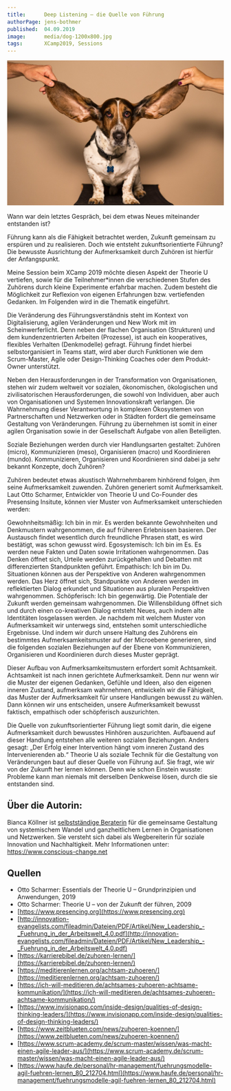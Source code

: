 ```yaml
---
title:      Deep Listening – die Quelle von Führung
authorPage: jens-bothmer
published:  04.09.2019
image:      media/dog-1200x800.jpg
tags:       XCamp2019, Sessions
---
```


![alt text](media/dog-1200x800.jpg)

Wann war dein letztes Gespräch, bei dem etwas Neues miteinander entstanden ist?

Führung kann als die Fähigkeit betrachtet werden, Zukunft gemeinsam zu erspüren und zu realisieren. Doch wie entsteht zukunftsorientierte Führung? Die bewusste Ausrichtung der Aufmerksamkeit durch Zuhören ist hierfür der Anfangspunkt.

Meine Session beim XCamp 2019 möchte diesen Aspekt der Theorie U vertiefen, sowie für die Teilnehmer*innen die verschiedenen Stufen des Zuhörens durch kleine Experimente erfahrbar machen. Zudem besteht die Möglichkeit zur Reflexion von eigenen Erfahrungen bzw. vertiefenden Gedanken. Im Folgenden wird in die Thematik eingeführt.

Die Veränderung des Führungsverständnis steht im Kontext von Digitalisierung, agilen Veränderungen und New Work mit im Scheinwerferlicht. Denn neben der flachen Organisation (Strukturen) und dem kundenzentrierten Arbeiten (Prozesse), ist auch ein kooperatives, flexibles Verhalten (Denkmodelle) gefragt. Führung findet hierbei selbstorganisiert in Teams statt, wird aber durch Funktionen wie dem Scrum-Master, Agile oder Design-Thinking Coaches oder dem Produkt-Owner unterstützt.

Neben den Herausforderungen in der Transformation von Organisationen, stehen wir zudem weltweit vor sozialen, ökonomischen, ökologischen und zivilisatorischen Herausforderungen, die sowohl von Individuen, aber auch von Organisationen und Systemen Innovationskraft verlangen. Die Wahrnehmung dieser Verantwortung in komplexen Ökosystemen von Partnerschaften und Netzwerken oder in Städten fordert die gemeinsame Gestaltung von Veränderungen. Führung zu übernehmen ist somit in einer agilen Organisation sowie in der Gesellschaft Aufgabe von allen Beteiligten.

Soziale Beziehungen werden durch vier Handlungsarten gestaltet: Zuhören (micro), Kommunizieren (meso), Organisieren (macro) und Koordinieren (mundo). Kommunizieren, Organisieren und Koordinieren sind dabei ja sehr bekannt Konzepte, doch Zuhören?

Zuhören bedeutet etwas akustisch Wahrnehmbarem hinhörend folgen, ihm seine Aufmerksamkeit zuwenden. Zuhören generiert somit Aufmerksamkeit. Laut Otto Scharmer, Entwickler von Theorie U und Co-Founder des Presensing Insitute, können vier Muster von Aufmerksamkeit unterschieden werden:

Gewohnheitsmäßig: Ich bin in mir. Es werden bekannte Gewohnheiten und Denkmustern wahrgenommen, die auf früheren Erlebnissen basieren. Der Austausch findet wesentlich durch freundliche Phrasen statt, es wird bestätigt, was schon gewusst wird.
Egosystemisch: Ich bin im Es. Es werden neue Fakten und Daten sowie Irritationen wahrgenommen. Das Denken öffnet sich, Urteile werden zurückgehalten und Debatten mit differenzierten Standpunkten geführt.
Empathisch: Ich bin im Du. Situationen können aus der Perspektive von Anderen wahrgenommen werden. Das Herz öffnet sich, Standpunkte von Anderen werden im reflektierten Dialog erkundet und Situationen aus pluralen Perspektiven wahrgenommen.
Schöpferisch: Ich bin gegenwärtig. Die Potentiale der Zukunft werden gemeinsam wahrgenommen. Die Willensbildung öffnet sich und durch einen co-kreativen Dialog entsteht Neues, auch indem alte Identitäten losgelassen werden.
Je nachdem mit welchem Muster von Aufmerksamkeit wir unterwegs sind, entstehen somit unterschiedliche Ergebnisse. Und indem wir durch unsere Haltung des Zuhörens ein bestimmtes Aufmerksamkeitsmuster auf der Microebene generieren, sind die folgenden sozialen Beziehungen auf der Ebene von Kommunizieren, Organisieren und Koordinieren durch dieses Muster geprägt.

Dieser Aufbau von Aufmerksamkeitsmustern erfordert somit Achtsamkeit. Achtsamkeit ist nach innen gerichtete Aufmerksamkeit. Denn nur wenn wir die Muster der eigenen Gedanken, Gefühle und Ideen, also den eigenen inneren Zustand, aufmerksam wahrnehmen, entwickeln wir die Fähigkeit, das Muster der Aufmerksamkeit für unsere Handlungen bewusst zu wählen. Dann können wir uns entscheiden, unsere Aufmerksamkeit bewusst faktisch, empathisch oder schöpferisch auszurichten.

Die Quelle von zukunftsorientierter Führung liegt somit darin, die eigene Aufmerksamkeit durch bewusstes Hinhören auszurichten. Aufbauend auf dieser Handlung entstehen alle weiteren sozialen Beziehungen. Anders gesagt: „Der Erfolg einer Intervention hängt vom inneren Zustand des Intervenierenden ab.“ Theorie U als soziale Technik für die Gestaltung von Veränderungen baut auf dieser Quelle von Führung auf. Sie fragt, wie wir von der Zukunft her lernen können. Denn wie schon Einstein wusste: Probleme kann man niemals mit derselben Denkweise lösen, durch die sie entstanden sind.

## Über die Autorin:
Bianca Köllner ist [selbstständige Beraterin](https://www.conscious-change.net/) für die gemeinsame Gestaltung von systemischem Wandel und ganzheitlichem Lernen in Organisationen und Netzwerken. Sie versteht sich dabei als Wegbereiterin für soziale Innovation und Nachhaltigkeit. Mehr Informationen unter: https://www.conscious-change.net

## Quellen
- Otto Scharmer: Essentials der Theorie U – Grundprinzipien und Anwendungen, 2019
- Otto Scharmer: Theorie U – von der Zukunft der führen, 2009
- [https://www.presencing.org](https://www.presencing.org)
- [http://innovation-evangelists.com/fileadmin/Dateien/PDF/Artikel/New_Leadership_-_Fuehrung_in_der_Arbeitswelt_4.0.pdf](http://innovation-evangelists.com/fileadmin/Dateien/PDF/Artikel/New_Leadership_-_Fuehrung_in_der_Arbeitswelt_4.0.pdf)
- [https://karrierebibel.de/zuhoren-lernen/](https://karrierebibel.de/zuhoren-lernen/)
- [https://meditierenlernen.org/achtsam-zuhoeren/](https://meditierenlernen.org/achtsam-zuhoeren/)
- [https://ich-will-meditieren.de/achtsames-zuhoeren-achtsame-kommunikation/](https://ich-will-meditieren.de/achtsames-zuhoeren-achtsame-kommunikation/)
- [https://www.invisionapp.com/inside-design/qualities-of-design-thinking-leaders/](https://www.invisionapp.com/inside-design/qualities-of-design-thinking-leaders/)
- [https://www.zeitblueten.com/news/zuhoeren-koennen/](https://www.zeitblueten.com/news/zuhoeren-koennen/)
- [https://www.scrum-academy.de/scrum-master/wissen/was-macht-einen-agile-leader-aus/](https://www.scrum-academy.de/scrum-master/wissen/was-macht-einen-agile-leader-aus/)
- [https://www.haufe.de/personal/hr-management/fuehrungsmodelle-agil-fuehren-lernen_80_212704.html](https://www.haufe.de/personal/hr-management/fuehrungsmodelle-agil-fuehren-lernen_80_212704.html)

